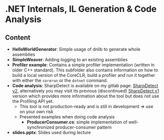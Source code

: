 # .NET Internals, IL Generation & Code Analysis

## Content
* **HelloWorldGenerator**: Simple usage of dnlib to generate whole assemblies
* **SimpleWeaver**: Adding logging to an existing assemblies
* **Profiler example**: Contains a simple profiler implementation (written in older C++ standard). This subfolder also contains information on how to build a local version of the CoreCLR, build a profiler and run it together with either the `corerun` or the `dotnet` command.
* **Code analysis**: SharpDetect is available on my gitlab page: [SharpDetect v2](https://gitlab.com/acizmarik/sharpdetect), alternatively you may visit its previous (discontinued) [SharpDetect v1](https://gitlab.com/acizmarik/sharpdetect-1.0) version which provides more information about the tool but does not use the Profiling API yet.
   * This tool is not production-ready and is still in development => use on your own risk
   * Presented examples when doing code analysis
      * **ProducerConsumer.cs**: simple implementation of well-synchronized producer-consumer pattern
* **slides.pptx**: Slides used during lecture

